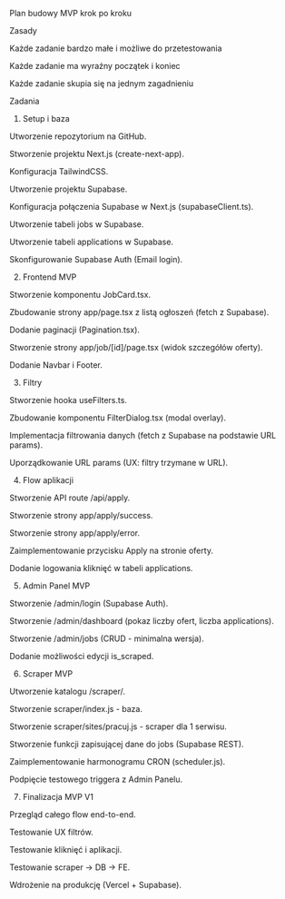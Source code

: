 Plan budowy MVP krok po kroku

Zasady

Każde zadanie bardzo małe i możliwe do przetestowania

Każde zadanie ma wyraźny początek i koniec

Każde zadanie skupia się na jednym zagadnieniu

Zadania

1. Setup i baza

Utworzenie repozytorium na GitHub.

Stworzenie projektu Next.js (create-next-app).

Konfiguracja TailwindCSS.

Utworzenie projektu Supabase.

Konfiguracja połączenia Supabase w Next.js (supabaseClient.ts).

Utworzenie tabeli jobs w Supabase.

Utworzenie tabeli applications w Supabase.

Skonfigurowanie Supabase Auth (Email login).

2. Frontend MVP

Stworzenie komponentu JobCard.tsx.

Zbudowanie strony app/page.tsx z listą ogłoszeń (fetch z Supabase).

Dodanie paginacji (Pagination.tsx).

Stworzenie strony app/job/[id]/page.tsx (widok szczegółów oferty).

Dodanie Navbar i Footer.

3. Filtry

Stworzenie hooka useFilters.ts.

Zbudowanie komponentu FilterDialog.tsx (modal overlay).

Implementacja filtrowania danych (fetch z Supabase na podstawie URL params).

Uporządkowanie URL params (UX: filtry trzymane w URL).

4. Flow aplikacji

Stworzenie API route /api/apply.

Stworzenie strony app/apply/success.

Stworzenie strony app/apply/error.

Zaimplementowanie przycisku Apply na stronie oferty.

Dodanie logowania kliknięć w tabeli applications.

5. Admin Panel MVP

Stworzenie /admin/login (Supabase Auth).

Stworzenie /admin/dashboard (pokaz liczby ofert, liczba applications).

Stworzenie /admin/jobs (CRUD - minimalna wersja).

Dodanie możliwości edycji is_scraped.

6. Scraper MVP

Utworzenie katalogu /scraper/.

Stworzenie scraper/index.js - baza.

Stworzenie scraper/sites/pracuj.js - scraper dla 1 serwisu.

Stworzenie funkcji zapisującej dane do jobs (Supabase REST).

Zaimplementowanie harmonogramu CRON (scheduler.js).

Podpięcie testowego triggera z Admin Panelu.

7. Finalizacja MVP V1

Przegląd całego flow end-to-end.

Testowanie UX filtrów.

Testowanie kliknięć i aplikacji.

Testowanie scraper → DB → FE.

Wdrożenie na produkcję (Vercel + Supabase).
